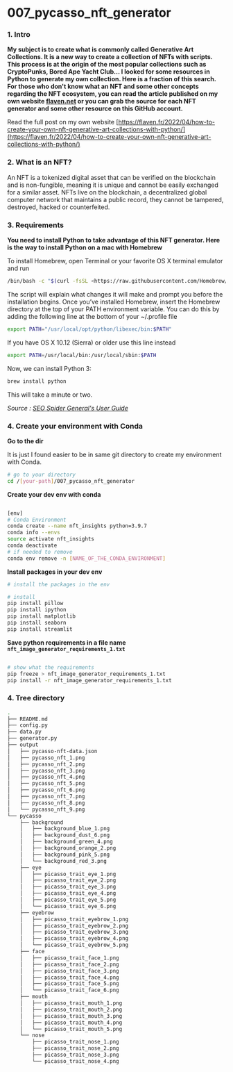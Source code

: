 # 007_pycasso_nft_generator

### 1. Intro

**My subject is to create what is commonly called Generative Art Collections. It is a new way to create a collection of NFTs with scripts. This process is at the origin of the most popular collections such as CryptoPunks, Bored Ape Yacht Club... I looked for some resources in Python to generate my own collection. Here is a fraction of this search. For those who don't know what an NFT and some other concepts regarding the NFT ecosystem, you can read the article published on my own website [flaven.net](https://flaven.fr/) or you can grab the source for each NFT generator and some other resource on this GitHub account.**

Read the full post on my own website [https://flaven.fr/2022/04/how-to-create-your-own-nft-generative-art-collections-with-python/](https://flaven.fr/2022/04/how-to-create-your-own-nft-generative-art-collections-with-python/)

### 2. What is an NFT?

An NFT is a tokenized digital asset that can be verified on the blockchain and is non-fungible, meaning it is unique and cannot be easily exchanged for a similar asset. NFTs live on the blockchain, a decentralized global computer network that maintains a public record, they cannot be tampered, destroyed, hacked or counterfeited.

### 3. Requirements

**You need to install Python to take advantage of this NFT generator. Here is the way to install Python on a mac with Homebrew**

To install Homebrew, open Terminal or your favorite OS X terminal emulator and run

```bash
/bin/bash -c "$(curl -fsSL <https://raw.githubusercontent.com/Homebrew/install/master/install.sh>)"
```

The script will explain what changes it will make and prompt you before the installation begins. Once you’ve installed Homebrew, insert the Homebrew directory at the top of your PATH environment variable. You can do this by adding the following line at the bottom of your ~/.profile file

```bash
export PATH="/usr/local/opt/python/libexec/bin:$PATH"
```

If you have OS X 10.12 (Sierra) or older use this line instead

```bash
export PATH=/usr/local/bin:/usr/local/sbin:$PATH
```

Now, we can install Python 3:

```bash
brew install python
```

This will take a minute or two.

*Source : [SEO Spider General's User Guide](https://docs.python-guide.org/starting/install3/osx/)*

### 4. Create your environment with Conda

**Go to the dir**

It is just I found easier to be in same git directory to create my environment with Conda.

```bash
# go to your directory
cd /[your-path]/007_pycasso_nft_generator
```

**Create your dev env with conda**

```bash

[env]
# Conda Environment
conda create --name nft_insights python=3.9.7
conda info --envs
source activate nft_insights
conda deactivate
# if needed to remove
conda env remove -n [NAME_OF_THE_CONDA_ENVIRONMENT]

```

**Install packages in your dev env**

```bash
# install the packages in the env

# install
pip install pillow
pip install ipython
pip install matplotlib
pip install seaborn
pip install streamlit

```

**Save python requirements in a file name `nft_image_generator_requirements_1.txt`**

```bash

# show what the requirements
pip freeze > nft_image_generator_requirements_1.txt
pip install -r nft_image_generator_requirements_1.txt

```

### 4. Tree directory

```bash
.
├── README.md
├── config.py
├── data.py
├── generator.py
├── output
│   ├── pycasso-nft-data.json
│   ├── pycasso_nft_1.png
│   ├── pycasso_nft_2.png
│   ├── pycasso_nft_3.png
│   ├── pycasso_nft_4.png
│   ├── pycasso_nft_5.png
│   ├── pycasso_nft_6.png
│   ├── pycasso_nft_7.png
│   ├── pycasso_nft_8.png
│   └── pycasso_nft_9.png
└── pycasso
    ├── background
    │   ├── background_blue_1.png
    │   ├── background_dust_6.png
    │   ├── background_green_4.png
    │   ├── background_orange_2.png
    │   ├── background_pink_5.png
    │   └── background_red_3.png
    ├── eye
    │   ├── picasso_trait_eye_1.png
    │   ├── picasso_trait_eye_2.png
    │   ├── picasso_trait_eye_3.png
    │   ├── picasso_trait_eye_4.png
    │   ├── picasso_trait_eye_5.png
    │   └── picasso_trait_eye_6.png
    ├── eyebrow
    │   ├── picasso_trait_eyebrow_1.png
    │   ├── picasso_trait_eyebrow_2.png
    │   ├── picasso_trait_eyebrow_3.png
    │   ├── picasso_trait_eyebrow_4.png
    │   └── picasso_trait_eyebrow_5.png
    ├── face
    │   ├── picasso_trait_face_1.png
    │   ├── picasso_trait_face_2.png
    │   ├── picasso_trait_face_3.png
    │   ├── picasso_trait_face_4.png
    │   ├── picasso_trait_face_5.png
    │   └── picasso_trait_face_6.png
    ├── mouth
    │   ├── picasso_trait_mouth_1.png
    │   ├── picasso_trait_mouth_2.png
    │   ├── picasso_trait_mouth_3.png
    │   ├── picasso_trait_mouth_4.png
    │   └── picasso_trait_mouth_5.png
    └── nose
        ├── picasso_trait_nose_1.png
        ├── picasso_trait_nose_2.png
        ├── picasso_trait_nose_3.png
        └── picasso_trait_nose_4.png
```



